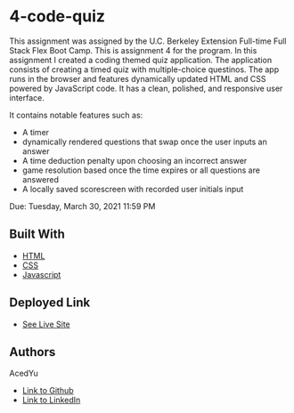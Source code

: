# 4-code-quiz
This assignment was assigned by the U.C. Berkeley Extension Full-time Full Stack Flex Boot Camp.
This is assignment 4 for the program. In this assignment I created a coding themed quiz application. The application consists of creating a timed quiz with multiple-choice questinos. The app runs in the browser and features dynamically updated HTML and CSS powered by JavaScript code. It has a clean, polished, and responsive user interface.

It contains notable features such as:
- A timer
- dynamically rendered questions that swap once the user inputs an answer
- A time deduction penalty upon choosing an incorrect answer
- game resolution based once the time expires or all questions are answered
- A locally saved scorescreen with recorded user initials input

Due: Tuesday, March 30, 2021 11:59 PM

## Built With

* [HTML](https://developer.mozilla.org/en-US/docs/Web/HTML)
* [CSS](https://developer.mozilla.org/en-US/docs/Web/CSS)
* [Javascript](https://developer.mozilla.org/en-US/docs/Web/JavaScript)

## Deployed Link

* [See Live Site](https://acedyu.github.io/4-code-quiz/)

## Authors
AcedYu
- [Link to Github](https://github.com/AcedYu)
- [Link to LinkedIn](https://www.linkedin.com/in/alex-yu-3712811b9/)